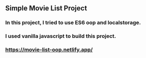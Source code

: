 ## Simple Movie List Project
### In this project, I tried to use ES6 oop and localstorage.
### I used vanilla javascript to build this project.

### https://movie-list-oop.netlify.app/
